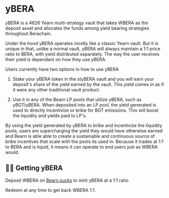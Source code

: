 # yBERA

yBERA is a 4626 Yearn multi-strategy vault that takes WBERA as the deposit asset and allocates the funds among yield bearing strategies throughout Berachain.

Under the hood yBERA operates mostly like a classic Yearn vault. But it is unique in that, unlike a normal vault, yBERA will always maintain a 1:1 price ratio to BERA, with yield distributed separately. The way the user receives their yield is dependant on how they use yBERA.

Users currently have two options in how to use yBERA

1. Stake your yBERA token in the styBERA vault and you will earn your deposit's share of the yield earned by the vault. This yield comes in as if it were any other traditional vault product.

2. Use it in any of the Bearn LP pools that utilize yBERA, such as yBGT/yBERA. When deposited into an LP pool, the yield generated is used to directly incentivize or bribe for BGT emissions. This will boost the liquidity and yields paid to LP's.

By using the yield generated by yBERA to bribe and incentivize the liquidity pools, users are supercharging the yield they would have otherwise earned and Bearn is able able to create a sustainable and continuous source of bribe incentives that scale with the pools its used in. Because it trades at 1:1 to BERA and is liquid, it means it can operate to end users just as WBERA would.

## 🧑‍🌾 Getting yBERA

Deposit WBERA on [Bearn.sucks](https://bearn.sucks/ybera) to mint yBERA at a 1:1 ratio

Redeem at any time to get back WBERA 1:1.
